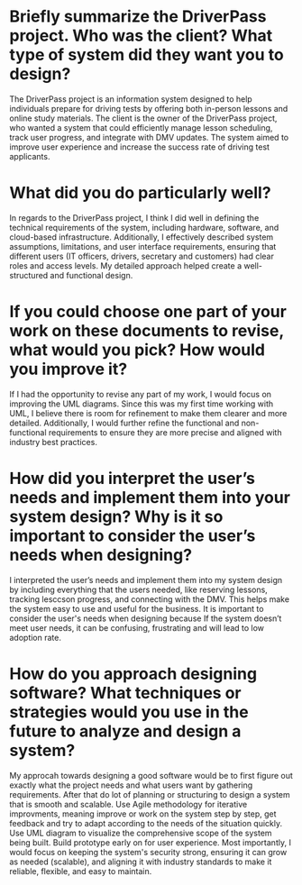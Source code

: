 # Briefly summarize the DriverPass project. Who was the client? What type of system did they want you to design?
The DriverPass project is an information system designed to help individuals prepare for driving tests by offering both in-person lessons and online study materials. 
The client is the owner of the DriverPass project, who wanted a system that could efficiently manage lesson scheduling, 
track user progress, and integrate with DMV updates. The system aimed to improve user experience and increase the success rate of driving test applicants.

# What did you do particularly well?
In regards to the DriverPass project, I think I did well in defining the technical requirements of the system, including hardware, software, and cloud-based infrastructure. 
Additionally, I effectively described system assumptions, limitations, and user interface requirements, ensuring that different users (IT officers, drivers, secretary and customers) had clear 
roles and access levels. My detailed approach helped create a well-structured and functional design.

# If you could choose one part of your work on these documents to revise, what would you pick? How would you improve it?
If I had the opportunity to revise any part of my work, I would focus on improving the UML diagrams. Since this was my first time working with UML, 
I believe there is room for refinement to make them clearer and more detailed. Additionally, I would further refine the functional and non-functional 
requirements to ensure they are more precise and aligned with industry best practices.  

# How did you interpret the user’s needs and implement them into your system design? Why is it so important to consider the user’s needs when designing?
I interpreted the user’s needs and implement them into my system design by including everything that the users needed, like reserving lessons, tracking lesccson progress, and connecting with the DMV. This helps make the system easy 
to use and useful for the business. It is important to consider the user's needs when designing because If the system doesn’t meet user needs, it can be confusing, frustrating and will lead to low adoption rate. 


# How do you approach designing software? What techniques or strategies would you use in the future to analyze and design a system?
My approcah towards designing a good software would be to first figure out exactly what the project needs and what users want by gathering requirements. After that do lot of planning or structuring to design a system that is 
smooth and scalable. Use Agile methodology for iterative improvments, meaning improve or work on the system step by step, get feedback and try to adapt according to the needs of the situation quickly. 
Use UML diagram to visualize the comprehensive scope of the system being built. Build prototype early on for user experience. Most importantly, I would focus on keeping the system's security strong, ensuring it can grow as 
needed (scalable), and aligning it with industry standards to make it reliable, flexible, and easy to maintain.

